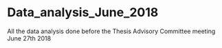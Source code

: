 # Data_analysis_June_2018
All the data analysis done before the Thesis Advisory Committee meeting June 27th 2018
